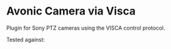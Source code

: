 # Avonic Camera via Visca

Plugin for Sony PTZ cameras using the VISCA control protocol.

Tested against:
